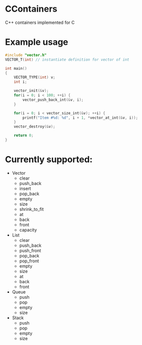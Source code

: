  
# CContainers
C++ containers implemented for C

# Example usage


```c++
#include "vector.h"
VECTOR_T(int) // instantiate definition for vector of int

int main()
{
	VECTOR_TYPE(int) v;
	int i;

	vector_init(&v);
	for(i = 0; i < 100; ++i) {
		vector_push_back_int(&v, i);
	}

	for(i = 0; i < vector_size_int(&v); ++i) {
		printf("Item #%d: %d", i + 1, *vector_at_int(&v, i));
	}
	vector_destroy(&v);

	return 0;
}
```

# Currently supported:
* Vector
	* clear
	* push_back
	* insert
	* pop_back
	* empty
	* size
	* shrink_to_fit
	* at
	* back
	* front
	* capacity
* List
	* clear
	* push_back
	* push_front
	* pop_back
	* pop_front
	* empty
	* size
	* at
	* back
	* front
* Queue
	* push
	* pop
	* empty
	* size
* Stack
	* push
	* pop
	* empty
	* size